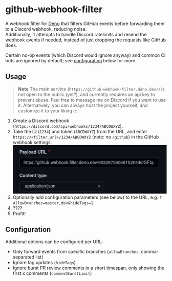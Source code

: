 # github-webhook-filter

A webhook filter for [Deno](https://deno.land/) that filters GitHub events before
forwarding them to a Discord webhook, reducing noise.  
Additionally, it attempts to handle Discord ratelimits and resend the webhook events if needed, instead of just dropping the requests like GitHub does.

Certain no-op events (which Discord would ignore anyway) and common CI bots are ignored by default; see [configuration](#configuration) below for more.


## Usage

> **Note**
> The main service (`https://github-webhook-filter.deno.dev/`) is not open to the public (yet?), and currently requires an api key to prevent abuse. Feel free to message me on Discord if you want to use it.
> Alternatively, you can always host the project yourself, and customize it to your liking c:

1. Create a Discord webhook (`https://discord.com/api/webhooks/1234/ABCDWXYZ`).
2. Take the ID (`1234`) and token (`ABCDWXYZ`) from the URL, and enter `https://<filter_url>/1234/ABCDWXYZ` (note: no `/github`) in the GitHub webhook settings:  
    ![settings](./.github/assets/github-settings.png)
3. Optionally add configuration parameters (see below) to the URL, e.g. `?allowBranches=master,dev&hideTags=1`.
4. ????
5. Profit!


## Configuration

Additional options can be configured per URL:

- Only forward events from specific branches (`allowBranches`, comma-separated list)
- Ignore tag updates (`hideTags`)
- Ignore burst PR review comments in a short timespan, only showing the first x comments (`commentBurstLimit`)
